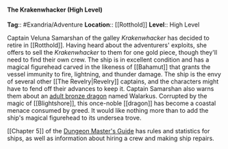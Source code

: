 #### The Krakenwhacker (High Level)
**Tag**:: #Exandria/Adventure
**Location**:: [[Rotthold]]
**Level**:: High Level

 Captain Veluna Samarshan of the galley _Krakenwhacker_ has decided to retire in [[Rotthold]]. Having heard about the adventurers' exploits, she offers to sell the _Krakenwhacker_ to them for one gold piece, though they'll need to find their own crew. The ship is in excellent condition and has a magical figurehead carved in the likeness of [[Bahamut]] that grants the vessel immunity to fire, lightning, and thunder damage. The ship is the envy of several other [[The Revelry|Revelry]] captains, and the characters might have to fend off their advances to keep it. Captain Samarshan also warns them about an [adult bronze dragon](https://www.dndbeyond.com/monsters/adult-bronze-[[dragon]]) named Walarkus. Corrupted by the magic of [[Blightshore]], this once-noble [[dragon]] has become a coastal menace consumed by greed. It would like nothing more than to add the ship's magical figurehead to its undersea trove.


[[Chapter 5]] of the [Dungeon Master's Guide](https://www.dndbeyond.com/sources/dmg "Dungeon Master's Guide") has rules and statistics for ships, as well as information about hiring a crew and making ship repairs.